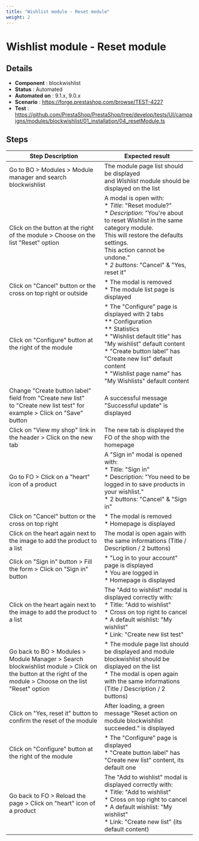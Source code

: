 ```yaml
---
title: "Wishlist module - Reset module"
weight: 2
---
```


# Wishlist module - Reset module
## Details
* **Component** : blockwishlist
* **Status** : Automated
* **Automated on** : 9.1.x, 9.0.x
* **Scenario** : https://forge.prestashop.com/browse/TEST-4227
* **Test** : https://github.com/PrestaShop/PrestaShop/tree/develop/tests/UI/campaigns/modules/blockwishlist/01_installation/04_resetModule.ts

## Steps
| Step Description | Expected result |
| ----- | ----- |
| Go to BO > Modules > Module manager and search blockwishlist | The module page list should be displayed and *Wishlist* module should be displayed on the list |
| Click on the button at the right of the module > Choose on the list "Reset" option | A modal is open with:<br> * *Title*: "Reset module?"<br> * *Description*: "You're about to reset Wishlist in the same category module.<br>This will restore the defaults settings.<br>This action cannot be undone."<br> * *2 buttons*: "Cancel" & "Yes, reset it" |
| Click on "Cancel" button or the cross on top right or outside | * The modal is removed<br> * The module list page is displayed |
| Click on "Configure" button at the right of the module | * The "Configure" page is displayed with 2 tabs<br> ** Configuration<br> ** Statistics<br> * "Wishlist default title" has "My wishlist" default content<br> * "Create button label" has "Create new list" default content<br> * "Wishlist page name" has "My Wishlists" default content |
| Change "Create button label" field from "Create new list" to "Create new list test" for example > Click on "Save" button | A successful message "Successful update" is displayed |
| Click on "View my shop" link in the header > Click on the new tab | The new tab is displayed the FO of the shop with the homepage |
| Go to FO > Click on a "heart" icon of a product | A "Sign in" modal is opened with:<br> * Title: "Sign in"<br> * Description: "You need to be logged in to save products in your wishlist."<br> * 2 buttons: "Cancel" & "Sign in" |
| Click on "Cancel" button or the cross on top right | * The modal is removed<br> * Homepage is displayed |
| Click on the heart again next to the image to add the product to a list | The modal is open again with the same informations (Title / Description / 2 buttons) |
| Click on "Sign in" button > Fill the form > Click on "Sign in" button | * "Log in to your account" page is displayed<br> * You are logged in<br> * Homepage is displayed |
| Click on the heart again next to the image to add the product to a list | The "Add to wishlist" modal is displayed correctly with:<br> * Title: "Add to wishlist"<br> * Cross on top right to cancel<br> * A default wishlist: "My wishlist"<br> * Link: "Create new list test" |
| Go back to BO > Modules > Module Manager > Search blockwishlist module > Click on the button at the right of the module > Choose on the list "Reset" option | * The module page list should be displayed and module blockwishlist should be displayed on the list<br> * The modal is open again with the same informations (Title / Description / 2 buttons) |
| Click on "Yes, reset it" button to confirm the reset of the module | After loading, a green message "Reset action on module blockwishlist succeeded." is displayed |
| Click on "Configure" button at the right of the module | * The "Configure" page is displayed<br> * "Create button label" has "Create new list" content, its default one |
| Go back to FO > Reload the page > Click on "heart" icon of a product | The "Add to wishlist" modal is displayed correctly with:<br> * Title: "Add to wishlist"<br> * Cross on top right to cancel<br> * A default wishlist: "My wishlist"<br> * Link: "Create new list" (its default content) |
